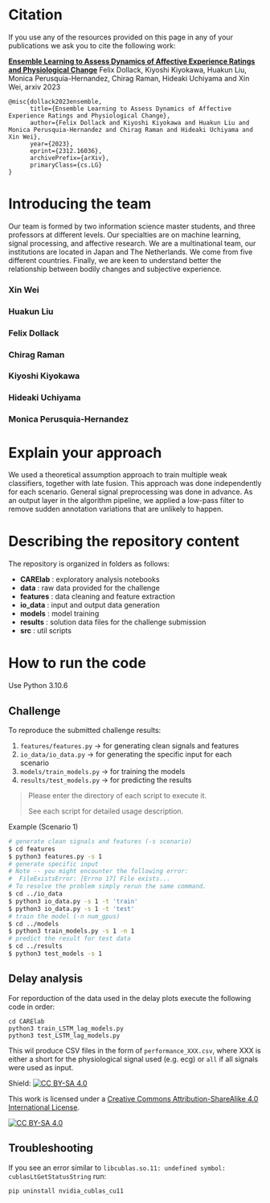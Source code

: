 # Citation

If you use any of the resources provided on this page in any of your publications we ask you to cite the following work:

[**Ensemble Learning to Assess Dynamics of Affective Experience Ratings and Physiological Change**](https://arxiv.org/abs/2312.16036) Felix Dollack, Kiyoshi Kiyokawa, Huakun Liu, Monica Perusquia-Hernandez, Chirag Raman, Hideaki Uchiyama and Xin Wei, arxiv 2023

```
@misc{dollack2023ensemble,
      title={Ensemble Learning to Assess Dynamics of Affective Experience Ratings and Physiological Change},
      author={Felix Dollack and Kiyoshi Kiyokawa and Huakun Liu and Monica Perusquia-Hernandez and Chirag Raman and Hideaki Uchiyama and Xin Wei},
      year={2023},
      eprint={2312.16036},
      archivePrefix={arXiv},
      primaryClass={cs.LG}
}
```

# Introducing the team

Our team is formed by two information science master students, and three professors at different levels. Our specialties are on machine learning, signal processing, and affective research. We are a multinational team, our institutions are located in Japan and The Netherlands. We come from five different countries. Finally, we are keen to understand better the relationship between bodily changes and subjective experience.

### Xin Wei

### Huakun Liu

### Felix Dollack

### Chirag Raman

### Kiyoshi Kiyokawa

### Hideaki Uchiyama

### Monica Perusquia-Hernandez


# Explain your approach

We used a theoretical assumption approach to train multiple weak classifiers, together with late fusion. This approach was done independently for each scenario. General signal preprocessing was done in advance. As an output layer in the algorithm pipeline, we applied a low-pass filter to remove sudden annotation variations that are unlikely to happen.

# Describing the repository content
The repository is organized in folders as follows:
- **CARElab** : exploratory analysis notebooks
- **data** : raw data provided for the challenge
- **features** : data cleaning and feature extraction
- **io_data** : input and output data generation
- **models** : model training
- **results** : solution data files for the challenge submission
- **src** : util scripts

# How to run the code
Use Python 3.10.6

## Challenge
To reproduce the submitted challenge results:
1. `features/features.py` -> for generating clean signals and features
2. `io_data/io_data.py` -> for generating the specific input for each scenario
3. `models/train_models.py` -> for training the models
4. `results/test_models.py` -> for predicting the results

> Please enter the directory of each script to execute it.
> 
> See each script for detailed usage description.

Example (Scenario 1)
```sh
# generate clean signals and features (-s scenario)
$ cd features
$ python3 features.py -s 1 
# generate specific input
# Note -- you might encounter the following error:
#  FileExistsError: [Errno 17] File exists...
# To resolve the problem simply rerun the same command.
$ cd ../io_data
$ python3 io_data.py -s 1 -t 'train'
$ python3 io_data.py -s 1 -t 'test'
# train the model (-n num_gpus)
$ cd ../models
$ python3 train_models.py -s 1 -n 1
# predict the result for test data
$ cd ../results
$ python3 test_models -s 1
```

## Delay analysis
For reporduction of the data used in the delay plots execute the following code in order:
```
cd CARElab
python3 train_LSTM_lag_models.py
python3 test_LSTM_lag_models.py
```
This wil produce CSV files in the form of `performance_XXX.csv`, where XXX is either a short for the physiological signal used (e.g. ecg) or `all` if all signals were used as input.

Shield: [![CC BY-SA 4.0][cc-by-sa-shield]][cc-by-sa]

This work is licensed under a
[Creative Commons Attribution-ShareAlike 4.0 International License][cc-by-sa].

[![CC BY-SA 4.0][cc-by-sa-image]][cc-by-sa]

[cc-by-sa]: http://creativecommons.org/licenses/by-sa/4.0/
[cc-by-sa-image]: https://licensebuttons.net/l/by-sa/4.0/88x31.png
[cc-by-sa-shield]: https://img.shields.io/badge/License-CC%20BY--SA%204.0-lightgrey.svg

## Troubleshooting
If you see an error similar to `libcublas.so.11: undefined symbol: cublasLtGetStatusString` run:
```
pip uninstall nvidia_cublas_cu11
```
